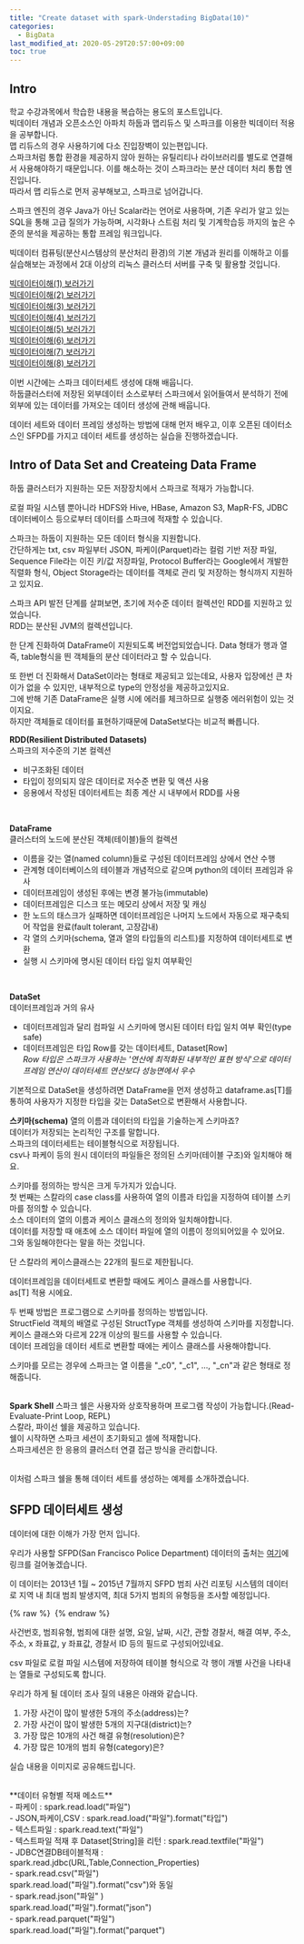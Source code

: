 ```yaml
---
title: "Create dataset with spark-Understading BigData(10)"
categories: 
  - BigData
last_modified_at: 2020-05-29T20:57:00+09:00
toc: true
---
```


Intro
---
학교 수강과목에서 학습한 내용을 복습하는 용도의 포스트입니다.<br/>
빅데이터 개념과 오픈소스인 아파치 하둡과 맵리듀스 및 스파크를 이용한 빅데이터 적용을 공부합니다.<br/>
맵 리듀스의 경우 사용하기에 다소 진입장벽이 있는편입니다.<br/> 스파크처럼 통합 환경을 제공하지 않아 원하는 유틸리티나 라이브러리를 별도로 연결해서 사용해야하기 때문입니다. 이를 해소하는 것이 스파크라는 분산 데이터 처리 통합 엔진입니다.<br/>
따라서 맵 리듀스로 먼저 공부해보고, 스파크로 넘어갑니다.<br/>

스파크 엔진의 경우 Java가 아닌 Scalar라는 언어로 사용하며, 기존 우리가 알고 있는 SQL을 통해 고급 질의가 가능하며, 시각화나 스트림 처리 및 기계학습등 까지의 높은 수준의 분석을 제공하는 통합 프레임 워크입니다.<br/>

빅데이터 컴퓨팅(분산시스템상의 분산처리 환경)의 기본 개념과 원리를 이해하고 이를 실습해보는 과정에서 2대 이상의 리눅스 클러스터 서버를 구축 및 활용할 것입니다.<br/>

[빅데이터이해(1) 보러가기](https://ohjinjin.github.io/bigdata/bigdata-1/)<br/>
[빅데이터이해(2) 보러가기](https://ohjinjin.github.io/bigdata/bigdata-2/)<br/>
[빅데이터이해(3) 보러가기](https://ohjinjin.github.io/bigdata/bigdata-3/)<br/>
[빅데이터이해(4) 보러가기](https://ohjinjin.github.io/bigdata/bigdata-4/)<br/>
[빅데이터이해(5) 보러가기](https://ohjinjin.github.io/bigdata/bigdata-5/)<br/>
[빅데이터이해(6) 보러가기](https://ohjinjin.github.io/bigdata/bigdata-6/)<br/>
[빅데이터이해(7) 보러가기](https://ohjinjin.github.io/bigdata/bigdata-7/)<br/>
[빅데이터이해(8) 보러가기](https://ohjinjin.github.io/bigdata/bigdata-7/)<br/>

이번 시간에는 스파크 데이터세트 생성에 대해 배웁니다.<br/>
하둡클러스터에 저장된 외부데이터 소스로부터 스파크에서 읽어들여서 분석하기 전에 외부에 있는 데이터를 가져오는 데이터 생성에 관해 배웁니다.<br/>

데이터 세트와 데이터 프레임 생성하는 방법에 대해 먼저 배우고, 이후 오픈된 데이터소스인 SFPD를 가지고 데이터 세트를 생성하는 실습을 진행하겠습니다.<br/>

Intro of Data Set and Createing Data Frame
---
하둡 클러스터가 지원하는 모든 저장장치에서 스파크로 적재가 가능합니다.<br/>

로컬 파일 시스템 뿐아니라 HDFS와 Hive, HBase, Amazon S3, MapR\-FS, JDBC 데이터베이스 등으로부터 데이터를 스파크에 적재할 수 있습니다.<br/>

스파크는 하둡이 지원하는 모든 데이터 형식을 지원합니다.<br/>
간단하게는 txt, csv 파일부터 JSON, 파케이(Parquet)라는 컬럼 기반 저장 파일, Sequence File라는 이진 키/값 저장파일, Protocol Buffer라는 Google에서 개발한 직렬화 형식, Object Storage라는 데이터를 객체로 관리 및 저장하는 형식까지 지원하고 있지요.<br/>

스파크 API 발전 단계를 살펴보면, 초기에 저수준 데이터 컬렉션인 RDD를 지원하고 있었습니다.<br/>
RDD는 분산된 JVM의 컬렉션입니다.<br/>

한 단계 진화하여 DataFrame이 지원되도록 버전업되었습니다. Data 형태가 행과 열 즉, table형식을 띈 객체들의 분산 데이터라고 할 수 있습니다.<br/>

또 한번 더 진화해서 DataSet이라는 형태로 제공되고 있는데요, 사용자 입장에선 큰 차이가 없을 수 있지만, 내부적으로 type의 안정성을 제공하고있지요.<br/>
그에 반해 기존 DataFrame은 실행 시에 에러를 체크하므로 실행중 에러위험이 있는 것이지요.<br/>
하지만 객체들로 데이터를 표현하기때문에 DataSet보다는 비교적 빠릅니다.<br/>

**RDD(Resilient Distributed Datasets)**<br/>
스파크의 저수준의 기본 컬렉션<br/>
- 비구조화된 데이터<br/>
- 타입이 정의되지 않은 데이터로 저수준 변환 및 액션 사용<br/>
- 응용에서 작성된 데이터세트는 최종 계산 시 내부에서 RDD를 사용<br/>
<br/>

**DataFrame**<br/>
클러스터의 노드에 분산된 객체(테이블)들의 컬렉션<br/>
- 이름을 갖는 열(named column)들로 구성된 데이터프레임 상에서 연산 수행<br/>
- 관계형 데이터베이스의 테이블과 개념적으로 같으며 python의 데이터 프레임과 유사<br/>
- 데이터프레임이 생성된 후에는 변경 불가능(immutable)<br/>
- 데이터프레임은 디스크 또는 메모리 상에서 저장 및 캐싱<br/>
- 한 노드의 태스크가 실패하면 데이터프레임은 나머지 노드에서 자동으로 재구축되어 작업을 완료(fault tolerant, 고장감내)<br/>
- 각 열의 스키마(schema, 열과 열의 타입들의 리스트)를 지정하여 데이터세트로 변환<br/>
- 실행 시 스키마에 명시된 데이터 타입 일치 여부확인<br/>
<br/>

**DataSet**<br/>
데이터프레임과 거의 유사<br/>
- 데이터프레임과 달리 컴파일 시 스키마에 명시된 데이터 타입 일치 여부 확인(type safe)<br/>
- 데이터프레임은 타입 Row를 갖는 데이터세트, Dataset[Row]<br/>
*Row 타입은 스파크가 사용하는 '연산에 최적화된 내부적인 표현 방식'으로 데이터프레임 연산이 데이터세트 연산보다 성능면에서 우수*<br/>

기본적으로 DataSet을 생성하려면 DataFrame을 먼저 생성하고 dataframe.as[T]를 통하여 사용자가 지정한 타입을 갖는 DataSet으로 변환해서 사용합니다.<br/>

**스키마(schema)**
열의 이름과 데이터의 타입을 기술하는게 스키마죠?<br/>
데이터가 저장되는 논리적인 구조를 말합니다.<br/>
스파크의 데이터세트는 테이블형식으로 저장됩니다.<br/>
csv나 파케이 등의 원시 데이터의 파일들은 정의된 스키마(테이블 구조)와 일치해야 해요.<br/>

스키마를 정의하는 방식은 크게 두가지가 있습니다.<br/>
첫 번째는 스칼라의 case class를 사용하여 열의 이름과 타입을 지정하여 테이블 스키마를 정의할 수 있습니다.<br/>
소스 데이터의 열의 이름과 케이스 클래스의 정의와 일치해야합니다.<br/>
데이터를 저장할 때 애초에 소스 데이터 파일에 열의 이름이 정의되어있을 수 있어요.<br/> 그와 동일해야한다는 말을 하는 것입니다.<br/>

단 스칼라의 케이스클래스는 22개의 필드로 제한됩니다.<br/>

데이터프레임을 데이터세트로 변환할 때에도 케이스 클래스를 사용합니다.<br/>
as[T] 적용 시에요.<br/>

두 번째 방법은 프로그램으로 스키마를 정의하는 방법입니다.<br/>
StructField 객체의 배열로 구성된 StructType 객체를 생성하여 스키마를 지정합니다.<br/>
케이스 클래스와 다르게 22개 이상의 필드를 사용할 수 있습니다.<br/>
데이터 프레임을 데이터 세트로 변환할 때에는 케이스 클래스를 사용해야합니다.<br/>

스키마를 모르는 경우에 스파크는 열 이름을 "_c0", "_c1", ..., "_cn"과 같은 형태로 정해줍니다.<br/>
<br/>

**Spark Shell**
스파크 쉘은 사용자와 상호작용하며 프로그램 작성이 가능합니다.(Read\-Evaluate\-Print Loop, REPL)<br/>
스칼라, 파이선 쉘을 제공하고 있습니다.<br/>
쉘이 시작하면 스파크 세션이 초기화되고 셀에 적재합니다.<br/>
스파크세션은 한 응용의 클러스터 연결 접근 방식을 관리합니다.<br/>
<br/>

이처럼 스파크 쉘을 통해 데이터 세트를 생성하는 예제를 소개하겠습니다.<br/>

SFPD 데이터세트 생성
---
데이터에 대한 이해가 가장 먼저 입니다.<br/>

우리가 사용할 SFPD(San Francisco Police Department) 데이터의 출처는 [여기](https://datasf.org/opendata/)에 링크를 걸어놓겠습니다.<br/>

이 데이터는 2013년 1월 ~ 2015년 7월까지 SFPD 범죄 사건 리포팅 시스템의 데이터로 지역 내 최대 범죄 발생지역, 최대 5가지 범죄의 유형등을 조사할 예정입니다.<br/>

{% raw %} <img src="https://ohjinjin.github.io/assets/images/20200418bigdata/capture64.JPG" alt=""> {% endraw %}

사건번호, 범죄유형, 범죄에 대한 설명, 요일, 날짜, 시간, 관할 경찰서, 해결 여부, 주소, 주소, x 좌표값, y 좌표값, 경찰서 ID 등의 필드로 구성되어있네요.<br/>

csv 파일로 로컬 파일 시스템에 저장하여 테이블 형식으로 각 행이 개별 사건을 나타내는 열들로 구성되도록 합니다.<br/>

우리가 하게 될 데이터 조사 질의 내용은 아래와 같습니다.<br/>

1. 가장 사건이 많이 발생한 5개의 주소(address)는?<br/>
2. 가장 사건이 많이 발생한 5개의 지구대(district)는?<br/>
3. 가장 많은 10개의 사건 해결 유형(resolution)은?<br/>
4. 가장 많은 10개의 범죄 유형(category)은?<br/>


실습 내용을 이미지로 공유해드립니다.<br/>

<br/>
**데이터 유형별 적재 메소드**<br/>
- 파케이 : spark.read.load("파일")<br/>
- JSON,파케이,CSV : spark.read.load("파일").format("타입")<br/>
- 텍스트파일 : spark.read.text("파일")<br/>
- 텍스트파일 적재 후 Dataset[String]을 리턴 : spark.read.textfile("파일")<br/>
- JDBC연결DB테이블적재 : spark.read.jdbc(URL,Table,Connection_Properties)<br/>
- spark.read.csv("파일")<br/>
spark.read.load("파일").format("csv")와 동일<br/>
- spark.read.json("파일"
)<br/>
spark.read.load("파일").format("json")<br/>
- spark.read.parquet("파일")<br/>
spark.read.load("파일").format("parquet")<br/>

<br/>

